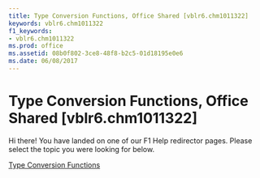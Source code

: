 ```yaml
---
title: Type Conversion Functions, Office Shared [vblr6.chm1011322]
keywords: vblr6.chm1011322
f1_keywords:
- vblr6.chm1011322
ms.prod: office
ms.assetid: 08b0f802-3ce8-48f8-b2c5-01d18195e0e6
ms.date: 06/08/2017
---
```



# Type Conversion Functions, Office Shared [vblr6.chm1011322]

Hi there! You have landed on one of our F1 Help redirector pages. Please select the topic you were looking for below.

[Type Conversion Functions](http://msdn.microsoft.com/library/fd602e34-9de2-1e8b-46fe-6a2873d6a785%28Office.15%29.aspx)

